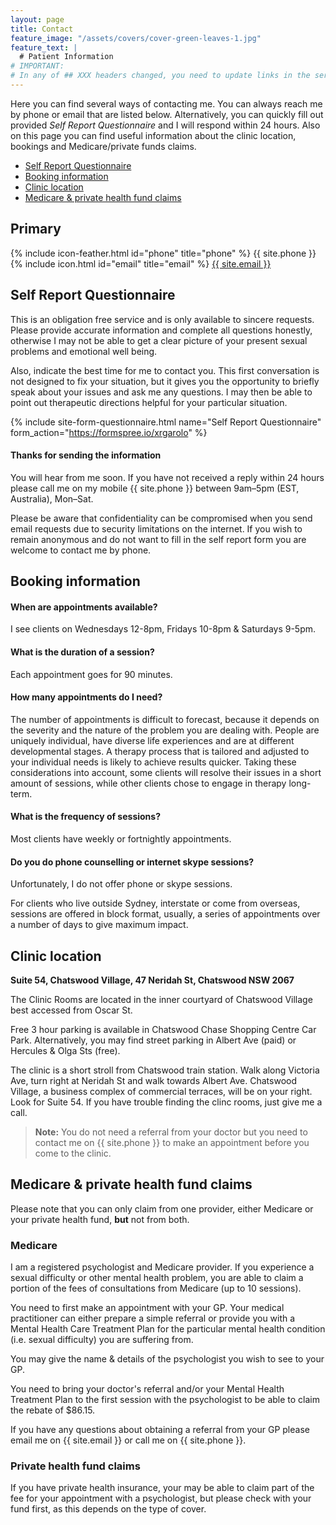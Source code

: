 ```yaml
---
layout: page
title: Contact
feature_image: "/assets/covers/cover-green-leaves-1.jpg"
feature_text: |
  # Patient Information
# IMPORTANT:
# In any of ## XXX headers changed, you need to update links in the services list
---
```


Here you can find several ways of contacting me. You can always reach me by phone or email that are listed below. Alternatively, you can quickly fill out provided _Self Report Questionnaire_ and I will respond within 24 hours.
Also on this page you can find useful information about the clinic location, bookings and Medicare/private funds claims.

- [Self Report Questionnaire](#self-report-questionnaire)
- [Booking information](#booking-information)
- [Clinic location](#clinic-location)
- [Medicare & private health fund claims](#medicare--private-health-fund-claims)

## Primary

<p>
{% include icon-feather.html id="phone" title="phone" %} {{ site.phone }}<br>
{% include icon.html id="email" title="email" %} <a href="mailto:{{ site.email }}">{{ site.email }}</a>
</p>

## Self Report Questionnaire

This is an obligation free service and is only available to sincere requests. Please provide accurate information and complete all questions honestly, otherwise I may not be able to get a clear picture of your present sexual problems and emotional well being.

Also, indicate the best time for me to contact you. This first conversation is not designed to fix your situation, but it gives you the opportunity to briefly speak about your issues and ask me any questions. I may then be able to point out therapeutic directions helpful for your particular situation.

{% include site-form-questionnaire.html name="Self Report Questionnaire" form_action="https://formspree.io/xrgarolo" %}

#### Thanks for sending the information

You will hear from me soon. If you have not received a reply within 24 hours please call me on my mobile {{ site.phone }} between 9am–5pm (EST, Australia), Mon–Sat.

Please be aware that confidentiality can be compromised when you send email requests due to security limitations on the internet. If you wish to remain anonymous and do not want to fill in the self report form you are welcome to contact me by phone.

## Booking information

#### When are appointments available?

I see clients on Wednesdays 12-8pm, Fridays 10-8pm & Saturdays 9-5pm.

#### What is the duration of a session?

Each appointment goes for 90 minutes.

#### How many appointments do I need?

The number of appointments is difficult to forecast, because it depends on the severity and the nature of the problem you are dealing with. People are uniquely individual, have diverse life experiences and are at different developmental stages. A therapy process that is tailored and adjusted to your individual needs is likely to achieve results quicker. Taking these considerations into account, some clients will resolve their issues in a short amount of sessions, while other clients chose to engage in therapy long-term.

#### What is the frequency of sessions?

Most clients have weekly or fortnightly appointments.

#### Do you do phone counselling or internet skype sessions?

Unfortunately, I do not offer phone or skype sessions.

For clients who live outside Sydney, interstate or come from overseas, sessions are offered in block format, usually, a series of appointments over a number of days to give maximum impact.

## Clinic location

**Suite 54, Chatswood Village, 47 Neridah St, Chatswood NSW 2067**

The Clinic Rooms are located in the inner courtyard of Chatswood Village best accessed from Oscar St.

Free 3 hour parking is available in Chatswood Chase Shopping Centre Car Park. Alternatively, you may find street parking in Albert Ave (paid) or Hercules & Olga Sts (free).

The clinic is a short stroll from Chatswood train station. Walk along Victoria Ave, turn right at Neridah St and walk towards Albert Ave. Chatswood Village, a business complex of commercial terraces, will be on your right. Look for Suite 54. If you have trouble finding the clinc rooms, just give me a call.

> **Note:** You do not need a referral from your doctor but you need to contact me on {{ site.phone }} to make an appointment before you come to the clinic.

## Medicare & private health fund claims

Please note that you can only claim from one provider, either Medicare or your private health fund, **but** not from both.

### Medicare

I am a registered psychologist and Medicare provider. If you experience a sexual difficulty or other mental health problem, you are able to claim a portion of the fees of consultations from Medicare (up to 10 sessions).

You need to first make an appointment with your GP. Your medical practitioner can either prepare a simple referral or provide you with a Mental Health Care Treatment Plan for the particular mental health condition (i.e. sexual difficulty) you are suffering from.

You may give the name & details of the psychologist you wish to see to your GP.

You need to bring your doctor's referral and/or your Mental Health Treatment Plan to the first session with the psychologist to be able to claim the rebate of $86.15.

If you have any questions about obtaining a referral from your GP please email me on {{ site.email }} or call me on {{ site.phone }}.

### Private health fund claims

If you have private health insurance, your may be able to claim part of the fee for your appointment with a psychologist, but please check with your fund first, as this depends on the type of cover.

